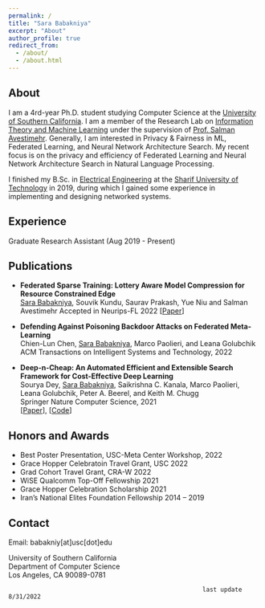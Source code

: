 ```yaml
---
permalink: /
title: "Sara Babakniya"
excerpt: "About"
author_profile: true
redirect_from: 
  - /about/
  - /about.html
---
```


About
------
I am a 4rd-year Ph.D. student studying Computer Science at the [University of Southern California](https://www.cs.usc.edu/). I am a member of the Research Lab on [Information Theory and Machine Learning](https://www.avestimehr.com/vital-lab/) under the supervision of [Prof. Salman Avestimehr](https://www.avestimehr.com/).  Generally, I am interested in Privacy & Fairness in ML, Federated Learning, and Neural Network Architecture Search. My recent focus is on the privacy and efficiency of Federated Learning and Neural Network Architecture Search in Natural Language Processing.  
  
I finished my B.Sc. in [Electrical Engineering](http://ee.sharif.edu/~web/en/) at the [Sharif University of Technology](http://www.en.sharif.edu/) in 2019, during which I gained some experience in implementing and designing networked systems.

Experience
-----
Graduate Research Assistant (Aug 2019 - Present)

Publications
-----
- **Federated Sparse Training: Lottery Aware Model Compression for Resource Constrained Edge**  
  <u>Sara Babakniya</u>, Souvik Kundu, Saurav Prakash, Yue Niu and Salman Avestimehr
  Accepted in Neurips-FL 2022
  \[[Paper](https://arxiv.org/abs/2208.13092)\]


- **Defending Against Poisoning Backdoor Attacks on Federated Meta-Learning**  
  Chien-Lun Chen, <u>Sara Babakniya</u>, Marco Paolieri, and Leana Golubchik  
  ACM Transactions on Intelligent Systems and Technology, 2022
  
- **Deep-n-Cheap: An Automated Efficient and Extensible Search Framework for Cost-Effective Deep Learning**  
  Sourya Dey, <u>Sara Babakniya</u>, Saikrishna C. Kanala, Marco Paolieri, Leana Golubchik, Peter A. Beerel, and Keith M. Chugg  
  Springer Nature Computer Science, 2021  
  \[[Paper](https://link.springer.com/article/10.1007/s42979-021-00646-0)\], \[[Code](https://github.com/usc-hal/deep-n-cheap/tree/nlp)\]  

Honors and Awards
-----
- Best Poster Presentation, USC-Meta Center Workshop, 2022
- Grace Hopper Celebratoin Travel Grant, USC 2022
- Grad Cohort Travel Grant, CRA-W 2022
- WiSE Qualcomm Top-Off Fellowship 2021
- Grace Hopper Celebration Scholarship 2021
- Iran’s National Elites Foundation Fellowship 2014 – 2019

Contact
-----
Email: babakniy[at]usc[dot]edu  
  
University of Southern California  
Department of Computer Science  
Los Angeles, CA 90089-0781  

                                                          last update 8/31/2022
